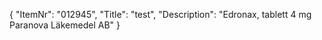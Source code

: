 {
  "ItemNr": "012945",
  "Title": "test",
  "Description": "Edronax, tablett 4 mg Paranova Läkemedel AB"
}